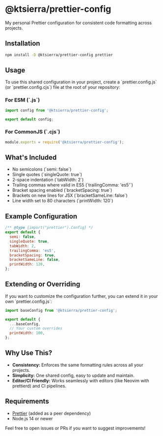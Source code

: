 
# @ktsierra/prettier-config

My personal Prettier configuration for consistent code formatting across projects.

## Installation

```bash
npm install -D @ktsierra/prettier-config prettier
```

## Usage

To use this shared configuration in your project, create a \`prettier.config.js\` (or \`prettier.config.cjs\`) file at the root of your repository:

### For ESM (\`.js\`)

```js
import config from '@ktsierra/prettier-config';

export default config;
```

### For CommonJS (\`.cjs\`)

```js
module.exports = require('@ktsierra/prettier-config');
```

## What's Included

- No semicolons (\`semi: false\`)
- Single quotes (\`singleQuote: true\`)
- 2-space indentation (\`tabWidth: 2\`)
- Trailing commas where valid in ES5 (\`trailingComma: 'es5'\`)
- Bracket spacing enabled (\`bracketSpacing: true\`)
- Brackets on new lines for JSX (\`bracketSameLine: false\`)
- Line width set to 80 characters (\`printWidth: 120\`)

## Example Configuration

```js
/** @type {import("prettier").Config} */
export default {
  semi: false,
  singleQuote: true,
  tabWidth: 2,
  trailingComma: 'es5',
  bracketSpacing: true,
  bracketSameLine: false,
  printWidth: 120,
};
```

## Extending or Overriding

If you want to customize the configuration further, you can extend it in your own \`prettier.config.js\`:

```js
import baseConfig from '@ktsierra/prettier-config';

export default {
  ...baseConfig,
  // Your custom overrides
  printWidth: 100,
};
```

## Why Use This?

- **Consistency:** Enforces the same formatting rules across all your projects.
- **Simplicity:** One shared config, easy to update and maintain.
- **Editor/CI Friendly:** Works seamlessly with editors (like Neovim with prettierd) and CI pipelines.

## Requirements

- [Prettier](https://prettier.io/) (added as a peer dependency)
- Node.js 14 or newer

Feel free to open issues or PRs if you want to suggest improvements!
